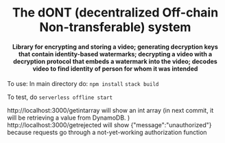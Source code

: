 
<h1 align="center">
The dONT (decentralized Off-chain Non-transferable) system
  <br/>
</h1>

<h4 align="center">
Library for encrypting and storing a video; generating decryption keys that contain identity-based watermarks; decrypting a video with a decryption protocol that embeds a watermark into the video; decodes video to find identity of person for whom it was intended
</h4>



To use:
In main directory do:
`npm install`
`stack build`

To test, do
`serverless offline start`

http://localhost:3000/getintarray will show an int array (in next commit, it will be retrieving a value from DynamoDB. )
http://localhost:3000/getrejected will show {"message":"unauthorized"} because requests go through a not-yet-working authorization function




